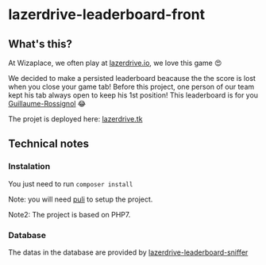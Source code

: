 # lazerdrive-leaderboard-front
## What's this?
At Wizaplace, we often play at [lazerdrive.io](http://lazerdrive.io), we love this game :heart_eyes:

We decided to make a persisted leaderboard beacause the the score is lost when you close your game tab!
Before this project, one person of our team kept his tab always open to keep his 1st position!
This leaderboard is for you [Guillaume-Rossignol](https://github.com/Guillaume-Rossignol) :joy:

The projet is deployed here: [lazerdrive.tk](http://lazerdrive.tk)

## Technical notes
### Instalation
You just need to run ```composer install```

Note: you will need [puli](https://github.com/puli/repository) to setup the project.

Note2: The project is based on PHP7.
### Database
The datas in the database are provided by [lazerdrive-leaderboard-sniffer](https://github.com/vdechenaux/lazerdrive-leaderboard-sniffer)
